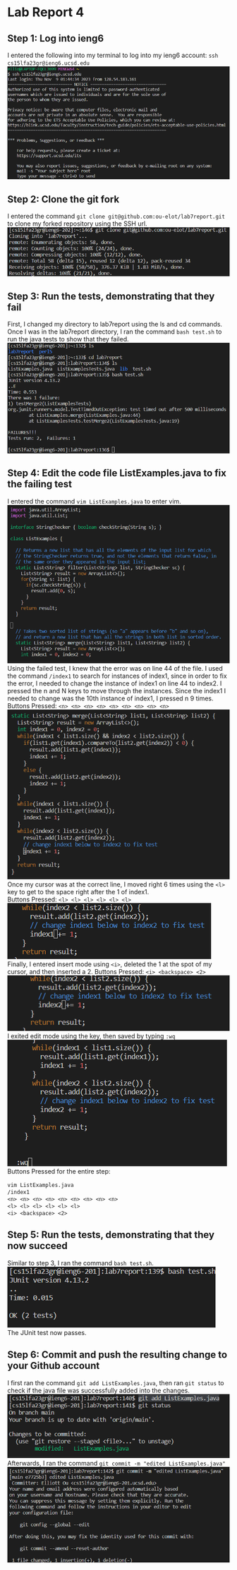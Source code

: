 # Lab Report 4  
## Step 1: Log into ieng6  
I entered the following into my terminal to log into my ieng6 account: `ssh cs15lfa23gr@ieng6.ucsd.edu`  
![Image](ssh.png)  

## Step 2: Clone the git fork  
I entered the command `git clone git@github.com:ou-elot/lab7report.git` to clone my forked repository using the SSH url.  
![Image](sshgit.png)    

## Step 3: Run the tests, demonstrating that they fail  
First, I changed my directory to lab7report using the ls and cd commands. Once I was in the lab7report directory, I ran the command `bash test.sh` to run the java tests to show that they failed. 
![Image](fail.png)  

## Step 4: Edit the code file ListExamples.java to fix the failing test
I entered the command `vim ListExamples.java` to enter vim.
![Image](vim.png)  
Using the failed test, I knew that the error was on line 44 of the file. 
I used the command `/index1` to search for instances of index1, since in order to fix the error, I needed to change the instance of index1 on line 44 to index2. 
I pressed the n and N keys to move through the instances. Since the index1 I needed to change was the 10th instance of index1, I pressed n 9 times.  
Buttons Pressed: `<n> <n> <n> <n> <n> <n> <n> <n> <n>`  
![Image](index1.png)  
Once my cursor was at the correct line, I moved right 6 times using the `<l>` key to get to the space right after the 1 of index1.  
Buttons Pressed: `<l> <l> <l> <l> <l> <l>`  
![Image](right.png)  
Finally, I entered insert mode using `<i>`, deleted the 1 at the spot of my cursor, and then inserted a 2. 
Buttons Pressed: `<i> <backspace> <2>`   
![Image](edit.png)  
I exited edit mode using the <esc> key, then saved by typing `:wq`  
![Image](wq.png) 
Buttons Pressed for the entire step: 
```  
vim ListExamples.java  
/index1  
<n> <n> <n> <n> <n> <n> <n> <n> <n>  
<l> <l> <l> <l> <l> <l>  
<i> <backspace> <2>  
```  
## Step 5: Run the tests, demonstrating that they now succeed
Similar to step 3, I ran the command `bash test.sh`.  
![Image](success.png)  
The JUnit test now passes. 

## Step 6: Commit and push the resulting change to your Github account
I first ran the command `git add ListExamples.java`, then ran `git status` to check if the java file was successfully added into the changes.  
![Image](git.png)  
Afterwards, I ran the command `git commit -m "edited ListExamples.java"`
![Image](commit.png)  
